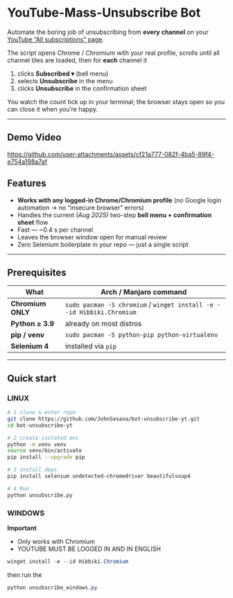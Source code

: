 # YouTube-Mass-Unsubscribe Bot

Automate the boring job of unsubscribing from **every channel** on your
[YouTube “All subscriptions” page](https://www.youtube.com/feed/channels).

The script opens Chrome / Chromium with your real profile, scrolls until
all channel tiles are loaded, then for **each** channel it

1. clicks **Subscribed ▾** (bell menu)  
2. selects **Unsubscribe** in the menu  
3. clicks **Unsubscribe** in the confirmation sheet  

You watch the count tick up in your terminal; the browser stays open so
you can close it when you’re happy.

---

## Demo Video


https://github.com/user-attachments/assets/cf21a777-082f-4ba5-89f4-e754a198a7af




## Features

* **Works with any logged-in Chrome/Chromium profile** (no Google login
  automation → no “insecure browser” errors)
* Handles the current *(Aug 2025)* two-step **bell menu + confirmation
  sheet** flow
* Fast — ~0.4 s per channel
* Leaves the browser window open for manual review
* Zero Selenium boilerplate in your repo — just a single script

---

## Prerequisites

| What                       | Arch / Manjaro command                              |
|----------------------------|-----------------------------------------------------|
| **Chromium ONLY**          | `sudo pacman -S chromium` / `winget install -e --id Hibbiki.Chromium`                           |
| **Python ≥ 3.9**           | already on most distros                             |
| **pip / venv**             | `sudo pacman -S python-pip python-virtualenv`       |
| **Selenium 4**             | installed via `pip`                                 |

---

## Quick start


### LINUX
```bash
# 1 clone & enter repo
git clone https://github.com/JohnSesana/bot-unsubscribe-yt.git
cd bot-unsubscribe-yt

# 2 create isolated env
python -m venv venv
source venv/bin/activate
pip install --upgrade pip

# 3 install deps
pip install selenium undetected-chromedriver beautifulsoup4

# 4 Run
python unsubscribe.py
```

### WINDOWS

**Important**
- Only works with Chromium
- YOUTUBE MUST BE LOGGED IN AND IN ENGLISH

```powershell
winget install -e --id Hibbiki.Chromium
```

then run the 

```powershell
python unsubscribe_windows.py
```
